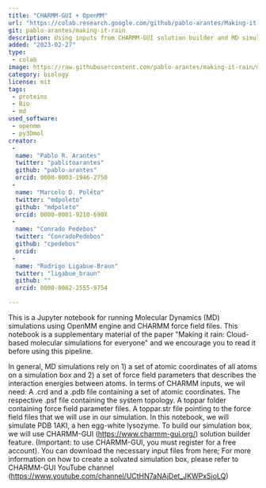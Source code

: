 ```yaml
---
title: "CHARMM-GUI + OpenMM"
url: "https://colab.research.google.com/github/pablo-arantes/Making-it-rain/blob/main/CHARMM_GUI.ipynb"
git: pablo-arantes/making-it-rain
description: Using inputs from CHARMM-GUI solution builder and MD simulations with OpenMM
added: "2023-02-27"
type: 
 - colab
image: https://raw.githubusercontent.com/pablo-arantes/making-it-rain/main/GraphAbs.png
category: biology
license: mit
tags: 
 - proteins
 - Bio
 - md
used_software:
 - openmm
 - py3Dmol
creator: 
 - 
  name: "Pablo R. Arantes"
  twitter: "pablitoarantes"
  github: "pablo-arantes"
  orcid: 0000-0003-1946-2750
 - 
  name: "Marcelo D. Polêto"
  twitter: "mdpoleto"
  github: "mdpoleto"
  orcid: 0000-0001-9210-690X
 - 
  name: "Conrado Pedebos"
  twitter: "ConradoPedebos"
  github: "cpedebos"
  orcid: 
 - 
  name: "Rodrigo Ligabue-Braun"
  twitter: "ligabue_braun"
  github: ""
  orcid: 0000-0002-2555-9754

---
```

This is a Jupyter notebook for running Molecular Dynamics (MD) simulations using OpenMM engine and CHARMM force field files. This notebook is a supplementary material of the paper "Making it rain: Cloud-based molecular simulations for everyone" and we encourage you to read it before using this pipeline.

In general, MD simulations rely on 1) a set of atomic coordinates of all atoms on a simulation box and 2) a set of force field parameters that describes the interaction energies between atoms.
In terms of CHARMM inputs, we wil need:
A .crd and a .pdb file containing a set of atomic coordinates.
The respective .psf file containing the system topology.
A toppar folder containing force field parameter files.
A toppar.str file pointing to the force field files that we will use in our simulation.
In this notebook, we will simulate PDB 1AKI, a hen egg-white lysozyme. To build our simulation box, we will use CHARMM-GUI (https://www.charmm-gui.org/) solution builder feature. (Important: to use CHARMM-GUI, you must register for a free account). You can download the necessary input files from here;
For more information on how to create a solvated simulation box, please refer to CHARMM-GUI YouTube channel (https://www.youtube.com/channel/UCtHN7aNAjDet_JKWPxSioLQ)
